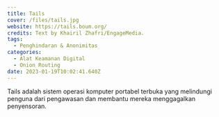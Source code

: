 ```yaml
---
title: Tails
cover: /files/tails.jpg
website: https://tails.boum.org/
credits: Text by Khairil Zhafri/EngageMedia.
tags:
  - Penghindaran & Anonimitas
categories:
  - Alat Keamanan Digital
  - Onion Routing
date: 2023-01-19T10:02:41.640Z
---
```

Tails adalah sistem operasi komputer portabel terbuka yang melindungi penguna dari pengawasan dan membantu mereka menggagalkan penyensoran.